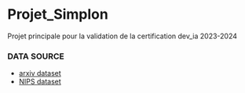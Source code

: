 # Projet_Simplon
Projet principale pour la validation de la certification dev_ia 2023-2024

### DATA SOURCE
- [arxiv dataset](https://www.kaggle.com/datasets/Cornell-University/arxiv)
- [NIPS dataset](https://www.kaggle.com/datasets/benhamner/nips-papers/data)